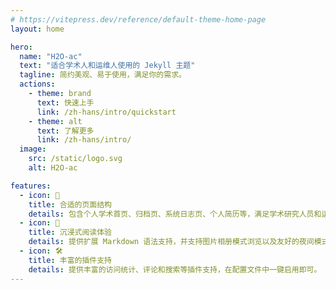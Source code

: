```yaml
---
# https://vitepress.dev/reference/default-theme-home-page
layout: home

hero:
  name: "H2O-ac"
  text: "适合学术人和运维人使用的 Jekyll 主题"
  tagline: 简约美观、易于使用，满足你的需求。
  actions:
    - theme: brand
      text: 快速上手
      link: /zh-hans/intro/quickstart
    - theme: alt
      text: 了解更多
      link: /zh-hans/intro/
  image:
    src: /static/logo.svg
    alt: H2O-ac

features:
  - icon: 📝
    title: 合适的页面结构
    details: 包含个人学术首页、归档页、系统日志页、个人简历等，满足学术研究人员和运维程序员的实际需求。
  - icon: 📖
    title: 沉浸式阅读体验
    details: 提供扩展 Markdown 语法支持，并支持图片相册模式浏览以及友好的夜间模式阅读。
  - icon: 🛠
    title: 丰富的插件支持
    details: 提供丰富的访问统计、评论和搜索等插件支持，在配置文件中一键启用即可。
---
```


